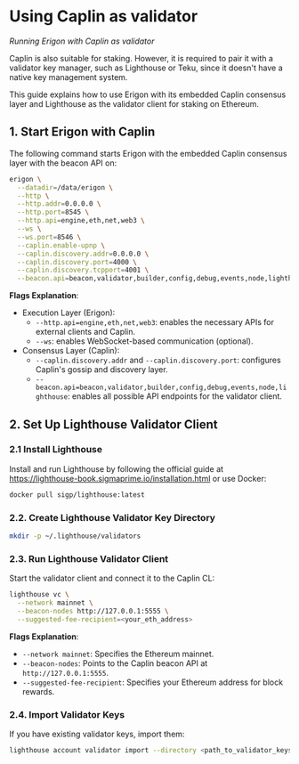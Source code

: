 # Using Caplin as validator
*Running Erigon with Caplin as validator*

Caplin is also suitable for staking. However, it is required to pair it with a validator key manager, such as Lighthouse or Teku, since it doesn't have a native key management system.

This guide explains how to use Erigon with its embedded Caplin consensus layer and Lighthouse as the validator client for staking on Ethereum.

## 1. Start Erigon with Caplin

The following command starts Erigon with the embedded Caplin consensus layer with the beacon API on:

```bash
erigon \
  --datadir=/data/erigon \
  --http \
  --http.addr=0.0.0.0 \
  --http.port=8545 \
  --http.api=engine,eth,net,web3 \
  --ws \
  --ws.port=8546 \
  --caplin.enable-upnp \
  --caplin.discovery.addr=0.0.0.0 \
  --caplin.discovery.port=4000 \
  --caplin.discovery.tcpport=4001 \
  --beacon.api=beacon,validator,builder,config,debug,events,node,lighthouse 
```

**Flags Explanation**:

- Execution Layer (Erigon):
    - `--http.api=engine,eth,net,web3`: enables the necessary APIs for external clients and Caplin.
    - `--ws`: enables WebSocket-based communication (optional).
- Consensus Layer (Caplin):
    - `--caplin.discovery.addr` and `--caplin.discovery.port`: configures Caplin's gossip and discovery layer.
    - `--beacon.api=beacon,validator,builder,config,debug,events,node,lighthouse`: enables all possible API endpoints for the validator client.

## 2. Set Up Lighthouse Validator Client

### 2.1 Install Lighthouse

Install and run Lighthouse by following the official guide at <https://lighthouse-book.sigmaprime.io/installation.html> or use Docker:

```bash
docker pull sigp/lighthouse:latest
```

### 2.2. Create Lighthouse Validator Key Directory

```bash
mkdir -p ~/.lighthouse/validators
```

### 2.3. Run Lighthouse Validator Client

Start the validator client and connect it to the Caplin CL:

```bash
lighthouse vc \
  --network mainnet \
  --beacon-nodes http://127.0.0.1:5555 \
  --suggested-fee-recipient=<your_eth_address>
```

**Flags Explanation**:

- `--network mainnet`: Specifies the Ethereum mainnet.
- `--beacon-nodes`: Points to the Caplin beacon API at `http://127.0.0.1:5555`.
- `--suggested-fee-recipient`: Specifies your Ethereum address for block rewards.

### 2.4. Import Validator Keys

If you have existing validator keys, import them:

```bash
lighthouse account validator import --directory <path_to_validator_keys>
```
